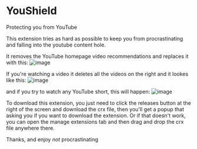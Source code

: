 # YouShield

Protecting you from YouTube

This extension tries as hard as possible to keep you from procrastinating and falling into the youtube content hole.

It removes the YouTube homepage video recommendations and replaces it with this:
![image](https://user-images.githubusercontent.com/82272898/206928668-b7c9d00a-fb61-4e97-9d59-3a5474a4454d.png)

If you're watching a video it deletes all the videos on the right and it lookes like this:
![image](https://user-images.githubusercontent.com/82272898/206929043-94776c9a-d6b6-4302-a05b-b60fbdec8bf7.png)

and if you try to watch any YouTube short, this will happen:
![image](https://user-images.githubusercontent.com/82272898/206928727-f44cb65b-d7de-4ab1-af52-e695304a29d9.png)

To download this extension, you just need to click the releases button at the right of the screen and download the crx file, then you'll get a popup that asking you if you want to download the extension. Or if that doesn't work, you can open the manage extensions tab and then drag and drop the crx file anywhere there.

Thanks, and enjoy *not* procrastinating
